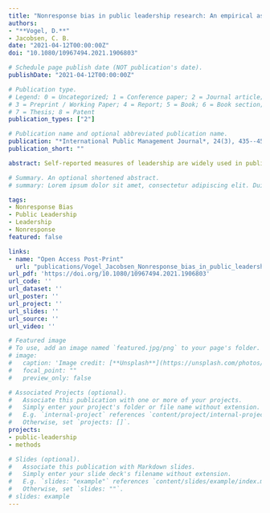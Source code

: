 ```yaml
---
title: "Nonresponse bias in public leadership research: An empirical assessment"
authors:
- "**Vogel, D.**"
- Jacobsen, C. B.
date: "2021-04-12T00:00:00Z"
doi: "10.1080/10967494.2021.1906803"

# Schedule page publish date (NOT publication's date).
publishDate: "2021-04-12T00:00:00Z"

# Publication type.
# Legend: 0 = Uncategorized; 1 = Conference paper; 2 = Journal article;
# 3 = Preprint / Working Paper; 4 = Report; 5 = Book; 6 = Book section;
# 7 = Thesis; 8 = Patent
publication_types: ["2"]

# Publication name and optional abbreviated publication name.
publication: "*International Public Management Journal*, 24(3), 435--454"
publication_short: ""

abstract: Self-reported measures of leadership are widely used in public management research, but nonresponse bias poses a threat to the validity of these data. Although this measurement problem is acknowledged, it has received limited empirical attention because nonresponse bias is inherently challenging to study. To address this issue, we examine nonresponse bias among public managers by analyzing multilevel surveys of managers and employees in which we can compare employee ratings of leadership for both responding and nonresponding managers. Using 16,531 employee responses spread over six datasets from three countries, we find only limited evidence of nonresponse bias in managers’ self-reported leadership. Additional Bayesian analyses indicate that—overall—the data are indicative of the absence of substantial nonresponse bias. However, the results vary between datasets and call for more research on nonresponse bias in leadership research.

# Summary. An optional shortened abstract.
# summary: Lorem ipsum dolor sit amet, consectetur adipiscing elit. Duis posuere tellus ac convallis placerat. Proin tincidunt magna sed ex sollicitudin condimentum.

tags:
- Nonresponse Bias
- Public Leadership
- Leadership
- Nonresponse
featured: false

links:
- name: "Open Access Post-Print"
  url: "publications/Vogel_Jacobsen_Nonresponse_bias_in_public_leadership_research_Postprint.pdf"
url_pdf: 'https://doi.org/10.1080/10967494.2021.1906803'
url_code: ''
url_dataset: ''
url_poster: ''
url_project: ''
url_slides: ''
url_source: ''
url_video: ''

# Featured image
# To use, add an image named `featured.jpg/png` to your page's folder. 
# image:
#   caption: 'Image credit: [**Unsplash**](https://unsplash.com/photos/jdD8gXaTZsc)'
#   focal_point: ""
#   preview_only: false

# Associated Projects (optional).
#   Associate this publication with one or more of your projects.
#   Simply enter your project's folder or file name without extension.
#   E.g. `internal-project` references `content/project/internal-project/index.md`.
#   Otherwise, set `projects: []`.
projects:
- public-leadership
- methods

# Slides (optional).
#   Associate this publication with Markdown slides.
#   Simply enter your slide deck's filename without extension.
#   E.g. `slides: "example"` references `content/slides/example/index.md`.
#   Otherwise, set `slides: ""`.
# slides: example
---
```


